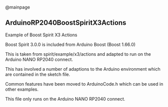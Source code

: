 @mainpage

## ArduinoRP2040BoostSpiritX3Actions

Example of Boost Spirit X3 Actions

Boost Spirit 3.0.0 is included from Arduino Boost (Boost 1.66.0)

This is taken from spirit/example/x3/actions
and adapted to run on the Arduino NANO RP2040 connect.

This has involved a number of adaptions to the Arduino environment which are contained in the sketch file.

Common features have been moved to ArduinoCode.h which can be used in other examples.

This file only runs on the Arduino NANO RP2040 connect.
